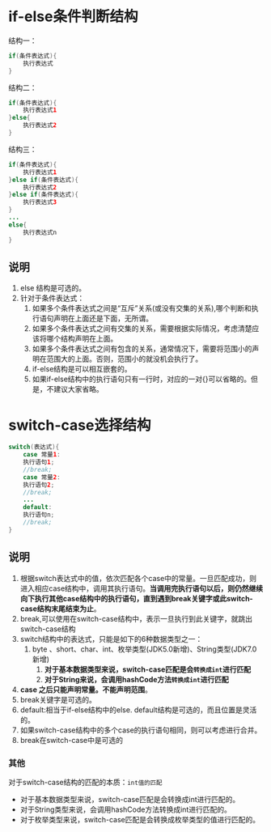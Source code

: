 # if-else条件判断结构
结构一：
```java
if(条件表达式){
	执行表达式
}
```
结构二：
```java
if(条件表达式){
	执行表达式1
}else{
	执行表达式2
}
```
结构三：
```java
if(条件表达式){
	执行表达式1
}else if(条件表达式){
	执行表达式2
}else if(条件表达式){
	执行表达式3
}
...
else{
	执行表达式n
}
```
## 说明

1. else 结构是可选的。
2. 针对于条件表达式：
   1. 如果多个条件表达式之间是“互斥”关系(或没有交集的关系),哪个判断和执行语句声明在上面还是下面，无所谓。
   2. 如果多个条件表达式之间有交集的关系，需要根据实际情况，考虑清楚应该将哪个结构声明在上面。
   3. 如果多个条件表达式之间有包含的关系，通常情况下，需要将范围小的声明在范围大的上面。否则，范围小的就没机会执行了。
   4. if-else结构是可以相互嵌套的。
   5. 如果if-else结构中的执行语句只有一行时，对应的一对{}可以省略的。但是，不建议大家省略。
#  switch-case选择结构
```java
switch(表达式){
    case 常量1:
	执行语句1;
	//break;
    case 常量2:
	执行语句2;
	//break;
    ...
    default:
	执行语句n;
	//break;
}
```
## 说明

1. 根据switch表达式中的值，依次匹配各个case中的常量。一旦匹配成功，则进入相应case结构中，调用其执行语句。**当调用完执行语句以后，则仍然继续向下执行其他case结构中的执行语句，直到遇到break关键字或此switch-case结构末尾结束为止**。 
2. break,可以使用在switch-case结构中，表示一旦执行到此关键字，就跳出switch-case结构
3. switch结构中的表达式，只能是如下的6种数据类型之一：
   1. byte 、short、char、int、枚举类型(JDK5.0新增)、String类型(JDK7.0新增)
      1. **对于基本数据类型来说，switch-case匹配是会`转换成int`进行匹配**
      2. **对于String来说，会调用hashCode方法`转换成int`进行匹配**
4. **case 之后只能声明常量。不能声明范围**。
5. break关键字是可选的。
6. default:相当于if-else结构中的else.  default结构是可选的，而且位置是灵活的。
7. 如果switch-case结构中的多个case的执行语句相同，则可以考虑进行合并。
8. break在switch-case中是可选的

### 其他
对于switch-case结构的匹配的本质：`int值的匹配`
* 对于基本数据类型来说，switch-case匹配是会转换成int进行匹配的。
* 对于String类型来说，会调用hashCode方法转换成int进行匹配的。
* 对于枚举类型来说，switch-case匹配是会转换成枚举类型的值进行匹配的。